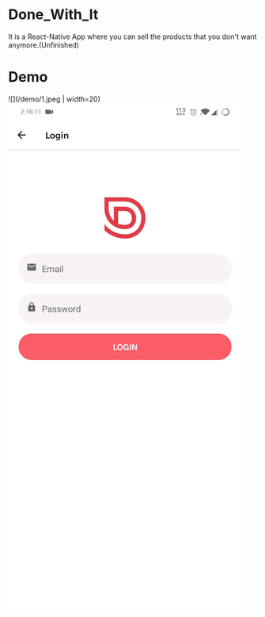 # Done_With_It
It is a React-Native App where you can sell the products that you don't want anymore.(Unfinished)


# Demo


![](/demo/1.jpeg | width=20) ![](/demo/2.jpeg)
